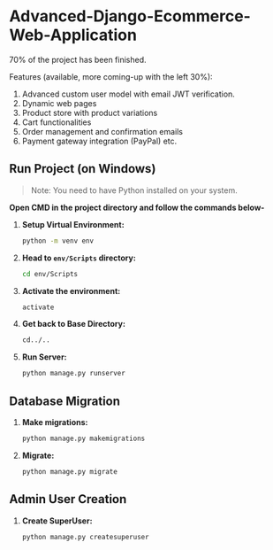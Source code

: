 # Advanced-Django-Ecommerce-Web-Application



70% of the project has been finished.

Features (available, more coming-up with the left 30%):
1. Advanced custom user model with email JWT verification.
2. Dynamic web pages
3. Product store with product variations
4. Cart functionalities
5. Order management and confirmation emails
6. Payment gateway integration (PayPal) etc.

## Run Project (on Windows)

> Note: You need to have Python installed on your system.

**Open CMD in the project directory and follow the commands below-**

1. **Setup Virtual Environment:**
    ```sh
    python -m venv env
    ```
    
2. **Head to `env/Scripts` directory:**
    ```sh
    cd env/Scripts
    ```

3. **Activate the environment:**
    ```sh
    activate
    ```

4. **Get back to Base Directory:**
    ```sh
    cd../..
    ```

5. **Run Server:**
    ```sh
    python manage.py runserver
    ```

## Database Migration
1. **Make migrations:**
    ```sh
    python manage.py makemigrations
    ```

2. **Migrate:**
    ```sh
    python manage.py migrate
    ```

## Admin User Creation
1. **Create SuperUser:**
    ```sh
    python manage.py createsuperuser
    ```
